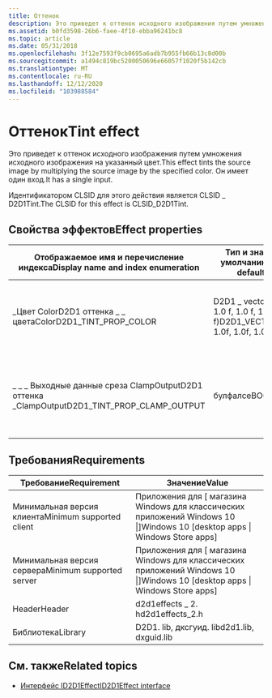 ```yaml
---
title: Оттенок
description: Это приведет к оттенок исходного изображения путем умножения исходного изображения на указанный цвет. Он имеет один вход.
ms.assetid: b0fd3598-26b6-faee-4f10-ebba96241bc8
ms.topic: article
ms.date: 05/31/2018
ms.openlocfilehash: 3f12e7593f9cb0695a6adb7b955fb66b13c8d00b
ms.sourcegitcommit: a1494c819bc5200050696e66057f1020f5b142cb
ms.translationtype: MT
ms.contentlocale: ru-RU
ms.lasthandoff: 12/12/2020
ms.locfileid: "103988584"
---
```

# <a name="tint-effect"></a><span data-ttu-id="fe9ec-104">Оттенок</span><span class="sxs-lookup"><span data-stu-id="fe9ec-104">Tint effect</span></span>

<span data-ttu-id="fe9ec-105">Это приведет к оттенок исходного изображения путем умножения исходного изображения на указанный цвет.</span><span class="sxs-lookup"><span data-stu-id="fe9ec-105">This effect tints the source image by multiplying the source image by the specified color.</span></span> <span data-ttu-id="fe9ec-106">Он имеет один вход.</span><span class="sxs-lookup"><span data-stu-id="fe9ec-106">It has a single input.</span></span>

<span data-ttu-id="fe9ec-107">Идентификатором CLSID для этого действия является CLSID \_ D2D1Tint.</span><span class="sxs-lookup"><span data-stu-id="fe9ec-107">The CLSID for this effect is CLSID\_D2D1Tint.</span></span>

## <a name="effect-properties"></a><span data-ttu-id="fe9ec-108">Свойства эффектов</span><span class="sxs-lookup"><span data-stu-id="fe9ec-108">Effect properties</span></span>



| <span data-ttu-id="fe9ec-109">Отображаемое имя и перечисление индекса</span><span class="sxs-lookup"><span data-stu-id="fe9ec-109">Display name and index enumeration</span></span>                    | <span data-ttu-id="fe9ec-110">Тип и значение по умолчанию</span><span class="sxs-lookup"><span data-stu-id="fe9ec-110">Type and default value</span></span>                              | <span data-ttu-id="fe9ec-111">Описание</span><span class="sxs-lookup"><span data-stu-id="fe9ec-111">Description</span></span>                                                      |
|-------------------------------------------------------|-----------------------------------------------------|------------------------------------------------------------------|
| <span data-ttu-id="fe9ec-112">\_Цвет ColorD2D1 оттенка \_ \_ цвета</span><span class="sxs-lookup"><span data-stu-id="fe9ec-112">ColorD2D1\_TINT\_PROP\_COLOR</span></span><br/>               | <span data-ttu-id="fe9ec-113">D2D1 \_ vector \_ 4F (1.0 f, 1.0 f, 1.0 f, 1.0 f)</span><span class="sxs-lookup"><span data-stu-id="fe9ec-113">D2D1\_VECTOR\_4F(1.0f, 1.0f, 1.0f, 1.0f)</span></span><br/> | <span data-ttu-id="fe9ec-114">Цвета из исходного изображения умножаются на это значение.</span><span class="sxs-lookup"><span data-stu-id="fe9ec-114">Colors from the source image are multiplied by this value.</span></span>       |
| <span data-ttu-id="fe9ec-115">\_ \_ \_ Выходные данные среза ClampOutputD2D1 оттенка \_</span><span class="sxs-lookup"><span data-stu-id="fe9ec-115">ClampOutputD2D1\_TINT\_PROP\_CLAMP\_OUTPUT</span></span><br/> | <span data-ttu-id="fe9ec-116">булфалсе</span><span class="sxs-lookup"><span data-stu-id="fe9ec-116">BOOLFALSE</span></span><br/>                                | <span data-ttu-id="fe9ec-117">Указывает, следует ли отменять выходные значения до диапазона \[ 0, 1 \] .</span><span class="sxs-lookup"><span data-stu-id="fe9ec-117">Whether or not to clamp the output values to the range \[0, 1\].</span></span> |



 

## <a name="requirements"></a><span data-ttu-id="fe9ec-118">Требования</span><span class="sxs-lookup"><span data-stu-id="fe9ec-118">Requirements</span></span>



| <span data-ttu-id="fe9ec-119">Требование</span><span class="sxs-lookup"><span data-stu-id="fe9ec-119">Requirement</span></span> | <span data-ttu-id="fe9ec-120">Значение</span><span class="sxs-lookup"><span data-stu-id="fe9ec-120">Value</span></span> |
|--------------------------|---------------------------------------------------|
| <span data-ttu-id="fe9ec-121">Минимальная версия клиента</span><span class="sxs-lookup"><span data-stu-id="fe9ec-121">Minimum supported client</span></span> | <span data-ttu-id="fe9ec-122">Приложения для \[ магазина Windows для классических приложений Windows 10 \|\]</span><span class="sxs-lookup"><span data-stu-id="fe9ec-122">Windows 10 \[desktop apps \| Windows Store apps\]</span></span> |
| <span data-ttu-id="fe9ec-123">Минимальная версия сервера</span><span class="sxs-lookup"><span data-stu-id="fe9ec-123">Minimum supported server</span></span> | <span data-ttu-id="fe9ec-124">Приложения для \[ магазина Windows для классических приложений Windows 10 \|\]</span><span class="sxs-lookup"><span data-stu-id="fe9ec-124">Windows 10 \[desktop apps \| Windows Store apps\]</span></span> |
| <span data-ttu-id="fe9ec-125">Header</span><span class="sxs-lookup"><span data-stu-id="fe9ec-125">Header</span></span>                   | <span data-ttu-id="fe9ec-126">d2d1effects \_ 2. h</span><span class="sxs-lookup"><span data-stu-id="fe9ec-126">d2d1effects\_2.h</span></span>                                  |
| <span data-ttu-id="fe9ec-127">Библиотека</span><span class="sxs-lookup"><span data-stu-id="fe9ec-127">Library</span></span>                  | <span data-ttu-id="fe9ec-128">D2D1. lib, дксгуид. lib</span><span class="sxs-lookup"><span data-stu-id="fe9ec-128">d2d1.lib, dxguid.lib</span></span>                              |



 ## <a name="related-topics"></a><span data-ttu-id="fe9ec-129">См. также</span><span class="sxs-lookup"><span data-stu-id="fe9ec-129">Related topics</span></span>

* [<span data-ttu-id="fe9ec-130">Интерфейс ID2D1Effect</span><span class="sxs-lookup"><span data-stu-id="fe9ec-130">ID2D1Effect interface</span></span>](/windows/desktop/api/d2d1_1/nn-d2d1_1-id2d1effect)
